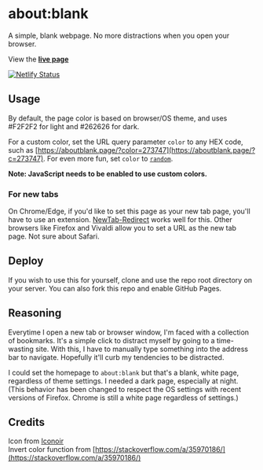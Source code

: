 # about:blank
A simple, blank webpage. No more distractions when you open your browser. 

View the **[live page](https://aboutblank.page)**  

[![Netlify Status](https://api.netlify.com/api/v1/badges/ad4e2eb0-bc25-4226-bfcc-063da725f6e5/deploy-status)](https://app.netlify.com/sites/aboutblank-page/deploys)

## Usage
By default, the page color is based on browser/OS theme, and uses #F2F2F2 for light and #262626 for dark.  

For a custom color, set the URL query parameter `color` to any HEX code, such as [https://aboutblank.page/?color=273747](https://aboutblank.page/?c=273747). For even more fun, set `color` to [`random`](https://aboutblank.page/?color=random). 

**Note: JavaScript needs to be enabled to use custom colors.**

### For new tabs
On Chrome/Edge, if you'd like to set this page as your new tab page, you'll have to use an extension. [NewTab-Redirect](https://github.com/jimschubert/newtab-redirect) works well for this. Other browsers like Firefox and Vivaldi allow you to set a URL as the new tab page. Not sure about Safari.

## Deploy
If you wish to use this for yourself, clone and use the repo root directory on your server. You can also fork this repo and enable GitHub Pages.

## Reasoning
Everytime I open a new tab or browser window, I'm faced with a collection of bookmarks. It's a simple click to distract myself by going to a time-wasting site. With this, I have to manually type something into the address bar to navigate. Hopefully it'll curb my tendencies to be distracted.  

I could set the homepage to `about:blank` but that's a blank, white page, regardless of theme settings. I needed a dark page, especially at night. (This behavior has been changed to respect the OS settings with recent versions of Firefox. Chrome is still a white page regardless of settings.)

## Credits
Icon from [Iconoir](https://iconoir.com)  
Invert color function from [https://stackoverflow.com/a/35970186/](https://stackoverflow.com/a/35970186/)
